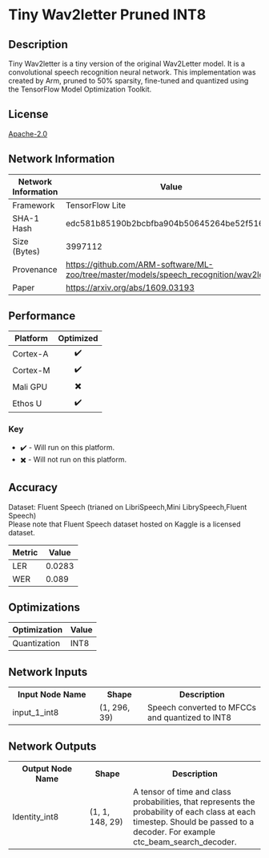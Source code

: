 # Tiny Wav2letter Pruned INT8

## Description
Tiny Wav2letter is a tiny version of the original Wav2Letter model. It is a convolutional speech recognition neural network. This implementation was created by Arm, pruned to 50% sparsity, fine-tuned and quantized using the TensorFlow Model Optimization Toolkit.


## License
[Apache-2.0](https://spdx.org/licenses/Apache-2.0.html)

## Network Information
| Network Information |  Value         |
|---------------------|----------------|
|  Framework          | TensorFlow Lite |
|  SHA-1 Hash         | edc581b85190b2bcbfba904b50645264be52f516 |
|  Size (Bytes)       | 3997112 |
|  Provenance         | https://github.com/ARM-software/ML-zoo/tree/master/models/speech_recognition/wav2letter |
|  Paper              | https://arxiv.org/abs/1609.03193 |

## Performance

| Platform | Optimized |
|----------|:---------:|
| Cortex-A |:heavy_check_mark:          |
| Cortex-M |:heavy_check_mark:          |
| Mali GPU |:heavy_multiplication_x:          |
| Ethos U  |:heavy_check_mark:          |

### Key
* :heavy_check_mark: - Will run on this platform.
* :heavy_multiplication_x: - Will not run on this platform.

## Accuracy
Dataset: Fluent Speech (trianed on LibriSpeech,Mini LibrySpeech,Fluent Speech)
<br />
Please note that Fluent Speech dataset hosted on Kaggle is a licensed dataset.



| Metric | Value |
|--------|-------|
| LER | 0.0283 |
| WER | 0.089 |

## Optimizations
| Optimization |  Value  |
|--------------|---------|
| Quantization | INT8 |

## Network Inputs
<table>
    <tr>
        <th width="200">Input Node Name</th>
        <th width="100">Shape</th>
        <th width="300">Description</th>
    </tr>
    <tr>
        <td>input_1_int8</td>
        <td>(1, 296, 39)</td>
        <td>Speech converted to MFCCs and quantized to INT8</td> 
    </tr>
</table>

## Network Outputs
<table>
    <tr>
        <th width="200">Output Node Name</th>
        <th width="100">Shape</th>
        <th width="300">Description</th>
    </tr>
    <tr>
        <td>Identity_int8</td>
        <td>(1, 1, 148, 29)</td>
        <td>A tensor of time and class probabilities, that represents the probability       of each class at each timestep. Should be passed to a decoder. For example ctc_beam_search_decoder.</td> 
    </tr>
</table>
